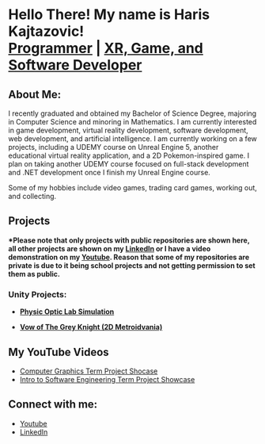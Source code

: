 <h1>Hello There! My name is Haris Kajtazovic! <br/><a href="https://github.com/Harisk25">Programmer</a> | <a href="https://www.linkedin.com/in/haris-kajtazovic-1372b5210/">XR, Game, and Software Developer</a>

<h2>About Me:</h2>

I recently graduated and obtained my Bachelor of Science Degree, majoring in Computer Science and minoring in Mathematics. I am currently interested in game development, virtual reality development, software development, web development, and artificial intelligence. I am currently working on a few projects, including a UDEMY course on Unreal Engine 5, another educational virtual reality application, and a 2D Pokemon-inspired game. I plan on taking another UDEMY course focused on full-stack development and .NET development once I finish my Unreal Engine course.

Some of my hobbies include video games, trading card games, working out, and collecting.


<h2>Projects</h2>

<b>*Please note that only projects with public repositories are shown here, all other projects are shown on my [LinkedIn](https://www.linkedin.com/in/haris-kajtazovic-1372b5210/) or I have a video demonstration on my [Youtube](https://www.youtube.com/@haris-coding). Reason that some of my repositories are private is due to it being school projects and not getting permission to set them as public.</b>

<h3>Unity Projects:</h3>

- <b>[Physic Optic Lab Simulation](https://github.com/Harisk25/VRFinalProject)</b>
    
- <b>[Vow of The Grey Knight (2D Metroidvania)](https://github.com/Harisk25/CMPT330_Project)</b>


<h2>My YouTube Videos</h2>

- [Computer Graphics Term Project Shocase](https://www.youtube.com/watch?v=wP_EAosNePk)
- [Intro to Software Engineering Term Project Showcase](https://www.youtube.com/watch?v=fC2R_D2HTfg)

<h2>Connect with me:</h2>

- [Youtube](https://www.youtube.com/@hariskajtazovic)
- [LinkedIn](https://www.linkedin.com/in/haris-kajtazovic-1372b5210/)


